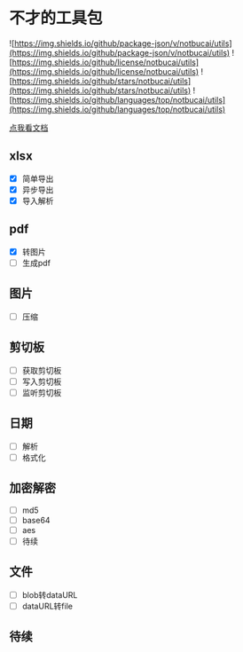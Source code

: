 # 不才的工具包

![https://img.shields.io/github/package-json/v/notbucai/utils](https://img.shields.io/github/package-json/v/notbucai/utils)
![https://img.shields.io/github/license/notbucai/utils](https://img.shields.io/github/license/notbucai/utils)
![https://img.shields.io/github/stars/notbucai/utils](https://img.shields.io/github/stars/notbucai/utils)
![https://img.shields.io/github/languages/top/notbucai/utils](https://img.shields.io/github/languages/top/notbucai/utils)


[点我看文档](https://notbucai.github.io/utils/globals.html)

## xlsx

- [x] 简单导出  
- [x] 异步导出  
- [x] 导入解析  

## pdf

- [x] 转图片   
- [ ] 生成pdf  

## 图片

- [ ] 压缩  

## 剪切板

- [ ] 获取剪切板  
- [ ] 写入剪切板  
- [ ] 监听剪切板  

## 日期

- [ ] 解析  
- [ ] 格式化 

## 加密解密

- [ ] md5  
- [ ] base64  
- [ ] aes  
- [ ] 待续

## 文件

- [ ] blob转dataURL
- [ ] dataURL转file

## 待续